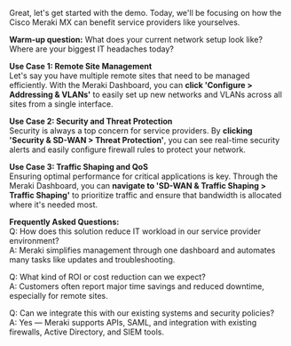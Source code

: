 Great, let's get started with the demo. Today, we'll be focusing on how the Cisco Meraki MX can benefit service providers like yourselves. 

**Warm-up question:** What does your current network setup look like? Where are your biggest IT headaches today?

**Use Case 1: Remote Site Management**  
Let's say you have multiple remote sites that need to be managed efficiently. With the Meraki Dashboard, you can **click 'Configure > Addressing & VLANs'** to easily set up new networks and VLANs across all sites from a single interface.

**Use Case 2: Security and Threat Protection**  
Security is always a top concern for service providers. By **clicking 'Security & SD-WAN > Threat Protection'**, you can see real-time security alerts and easily configure firewall rules to protect your network.

**Use Case 3: Traffic Shaping and QoS**  
Ensuring optimal performance for critical applications is key. Through the Meraki Dashboard, you can **navigate to 'SD-WAN & Traffic Shaping > Traffic Shaping'** to prioritize traffic and ensure that bandwidth is allocated where it's needed most.

**Frequently Asked Questions:**  
Q: How does this solution reduce IT workload in our service provider environment?  
A: Meraki simplifies management through one dashboard and automates many tasks like updates and troubleshooting.

Q: What kind of ROI or cost reduction can we expect?  
A: Customers often report major time savings and reduced downtime, especially for remote sites.

Q: Can we integrate this with our existing systems and security policies?  
A: Yes — Meraki supports APIs, SAML, and integration with existing firewalls, Active Directory, and SIEM tools.